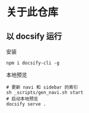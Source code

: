 # 关于此仓库

## 以 docsify 运行

安装

```shell
npm i docsify-cli -g
```

本地预览

```shell
# 更新 navi 和 sidebar 的索引
sh _scripts/gen_navi.sh start
# 启动本地预览
docsify serve .
```


